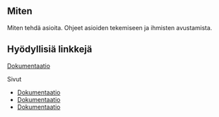 ## Miten

Miten tehdä asioita. Ohjeet asioiden tekemiseen ja ihmisten avustamista.

## Hyödyllisiä linkkejä

[Dokumentaatio](Dokumentointi.pdf)

Sivut
 -  [Dokumentaatio](Dokumentointi.pdf)
 -  [Dokumentaatio](Dokumentointi.pdf)
 -  [Dokumentaatio](Dokumentointi.pdf)
